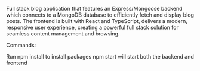Full stack blog application that features an Express/Mongoose backend which connects to a MongoDB database to efficiently fetch and display blog posts. 
The frontend is built with React and TypeScript, delivers a modern, responsive user experience, creating a powerful full stack solution for seamless content management and browsing.

Commands:

Run npm install to install packages
npm start will start both the backend and frontend
